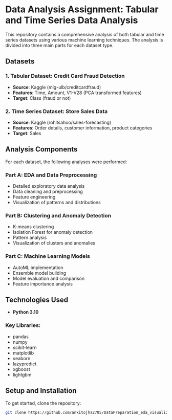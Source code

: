# Data Analysis Assignment: Tabular and Time Series Data Analysis

This repository contains a comprehensive analysis of both tabular and time series datasets using various machine learning techniques. The analysis is divided into three main parts for each dataset type.

## Datasets

### 1. Tabular Dataset: Credit Card Fraud Detection
- **Source**: Kaggle (mlg-ulb/creditcardfraud)
- **Features**: Time, Amount, V1-V28 (PCA transformed features)
- **Target**: Class (fraud or not)

### 2. Time Series Dataset: Store Sales Data
- **Source**: Kaggle (rohitsahoo/sales-forecasting)
- **Features**: Order details, customer information, product categories
- **Target**: Sales

## Analysis Components

For each dataset, the following analyses were performed:

### Part A: EDA and Data Preprocessing
- Detailed exploratory data analysis
- Data cleaning and preprocessing
- Feature engineering
- Visualization of patterns and distributions

### Part B: Clustering and Anomaly Detection
- K-means clustering
- Isolation Forest for anomaly detection
- Pattern analysis
- Visualization of clusters and anomalies

### Part C: Machine Learning Models
- AutoML implementation
- Ensemble model building
- Model evaluation and comparison
- Feature importance analysis

## Technologies Used

- **Python 3.10**

### Key Libraries:
- pandas
- numpy
- scikit-learn
- matplotlib
- seaborn
- lazypredict
- xgboost
- lightgbm

## Setup and Installation

To get started, clone the repository:

```bash
git clone https://github.com/ankitojha2705/DataPreparation_eda_visualizatoin.git
```
